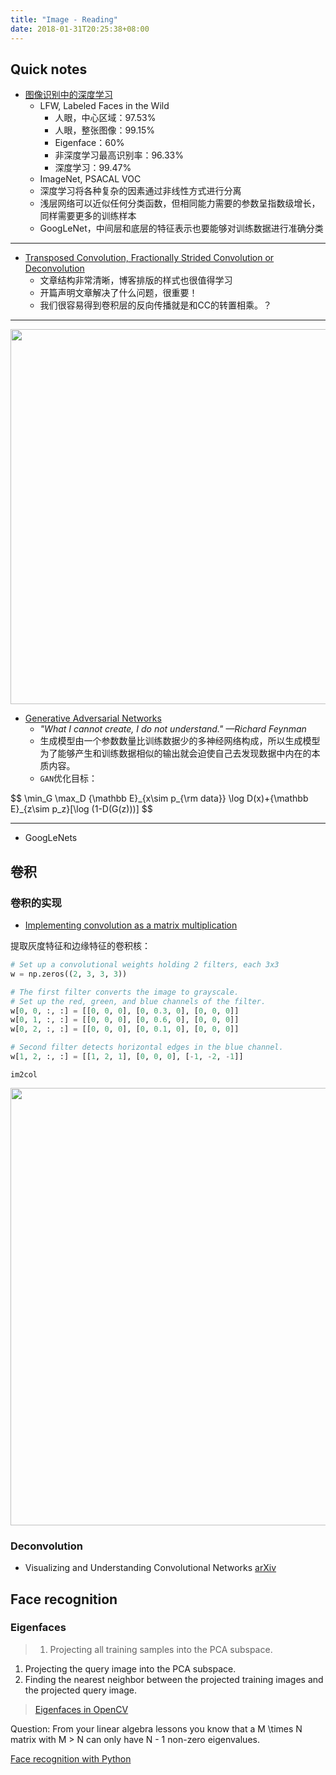 ```yaml
---
title: "Image - Reading"
date: 2018-01-31T20:25:38+08:00
---
```


## Quick notes

- [图像识别中的深度学习](http://blog.csdn.net/zhcheng26/article/details/51375135)
    - LFW, Labeled Faces in the Wild
        - 人眼，中心区域：97.53%
        - 人眼，整张图像：99.15%
        - Eigenface：60%
        - 非深度学习最高识别率：96.33%
        - 深度学习：99.47%
    - ImageNet, PSACAL VOC
    - 深度学习将各种复杂的因素通过非线性方式进行分离
    - 浅层网络可以近似任何分类函数，但相同能力需要的参数呈指数级增长，同样需要更多的训练样本
    - GoogLeNet，中间层和底层的特征表示也要能够对训练数据进行准确分类

---

- [Transposed Convolution, Fractionally Strided Convolution or Deconvolution](https://buptldy.github.io/2016/10/29/2016-10-29-deconv/)
    - 文章结构非常清晰，博客排版的样式也很值得学习
    - 开篇声明文章解决了什么问题，很重要！
    - 我们很容易得到卷积层的反向传播就是和CC的转置相乘。？

---

<img src="https://culurciello.github.io/assets/unsup/gan_simple.svg" width="600em">

- [Generative Adversarial Networks](https://buptldy.github.io/2016/11/27/2016-11-27-gans/)
    - *"What I cannot create, I do not understand." —Richard Feynman*
    - 生成模型由一个参数数量比训练数据少的多神经网络构成，所以生成模型为了能够产生和训练数据相似的输出就会迫使自己去发现数据中内在的本质内容。
    - `GAN`优化目标：

<div>
$$
\min_G \max_D {\mathbb E}_{x\sim p_{\rm data}} \log D(x)+{\mathbb E}_{z\sim p_z}[\log (1-D(G(z)))]
$$
</div>

---

- GoogLeNets


<!--more-->

## 卷积

### 卷积的实现

- [Implementing convolution as a matrix multiplication](https://buptldy.github.io/2016/10/01/2016-10-01-im2col/)

提取灰度特征和边缘特征的卷积核：

``` py
# Set up a convolutional weights holding 2 filters, each 3x3
w = np.zeros((2, 3, 3, 3))

# The first filter converts the image to grayscale.
# Set up the red, green, and blue channels of the filter.
w[0, 0, :, :] = [[0, 0, 0], [0, 0.3, 0], [0, 0, 0]]
w[0, 1, :, :] = [[0, 0, 0], [0, 0.6, 0], [0, 0, 0]]
w[0, 2, :, :] = [[0, 0, 0], [0, 0.1, 0], [0, 0, 0]]

# Second filter detects horizontal edges in the blue channel.
w[1, 2, :, :] = [[1, 2, 1], [0, 0, 0], [-1, -2, -1]]
```

`im2col`

<img src="http://7xritj.com1.z0.glb.clouddn.com/16-10-1/690672.jpg" width="700em">

### Deconvolution

- Visualizing and Understanding Convolutional Networks [arXiv](https://arxiv.org/pdf/1311.2901.pdf)

## Face recognition

### Eigenfaces

>1. Projecting all training samples into the PCA subspace.
1. Projecting the query image into the PCA subspace.
1. Finding the nearest neighbor between the projected training images and the projected query image.
>
> [Eigenfaces in OpenCV](https://docs.opencv.org/2.4/modules/contrib/doc/facerec/facerec_tutorial.html#eigenfaces-in-opencv)

Question: From your linear algebra lessons you know that a M \times N matrix with M > N can only have N - 1 non-zero eigenvalues.

[Face recognition with Python](https://github.com/bytefish/facerecognition_guide/blob/master/facerec_python.pdf)

